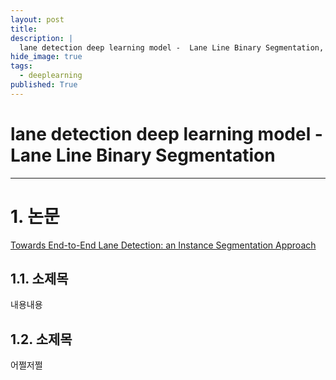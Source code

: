 ```yaml
---
layout: post
title: 
description: |
  lane detection deep learning model -  Lane Line Binary Segmentation, LaneNet Model
hide_image: true
tags:
  - deeplearning
published: True
---
```


# lane detection deep learning model -  Lane Line Binary Segmentation
* * *

# 1. 논문
[Towards End-to-End Lane Detection: an Instance Segmentation Approach](https://arxiv.org/abs/1802.05591)


## 1.1. 소제목
내용내용

## 1.2. 소제목
어쩔저쩔

